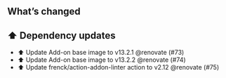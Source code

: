 ## What’s changed
## ⬆️ Dependency updates

- ⬆️ Update Add-on base image to v13.2.1 @renovate (#73)
- ⬆️ Update Add-on base image to v13.2.2 @renovate (#74)
- ⬆️ Update frenck/action-addon-linter action to v2.12 @renovate (#75)
